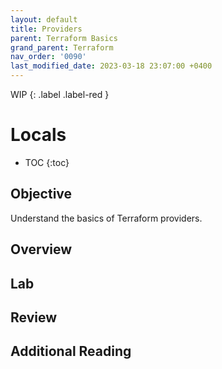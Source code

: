 ```yaml
---
layout: default
title: Providers
parent: Terraform Basics
grand_parent: Terraform
nav_order: '0090'
last_modified_date: 2023-03-18 23:07:00 +0400
---
```


WIP
{: .label .label-red }

# Locals

* TOC
{:toc}

## Objective

Understand the basics of Terraform providers.

## Overview

## Lab

## Review

## Additional Reading
